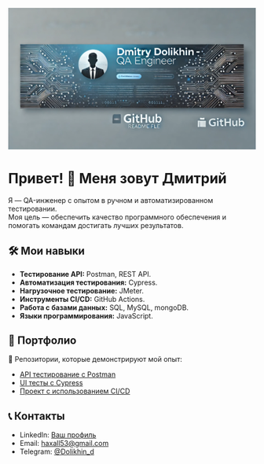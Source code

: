 ![Баннер](https://github.com/Dolikhin/Dolikhin/blob/main/%D0%B1%D0%B0%D0%BD%D0%BD%D0%B5%D1%80%20%D0%93%D0%98%D0%A2.webp)

# Привет! 👋 Меня зовут Дмитрий

Я — QA-инженер с опытом в ручном и автоматизированном тестировании.  
Моя цель — обеспечить качество программного обеспечения и помогать командам достигать лучших результатов.  

## 🛠️ Мои навыки
- **Тестирование API:** Postman, REST API.
- **Автоматизация тестирования:** Cypress.
- **Нагрузочное тестирование:** JMeter.
- **Инструменты CI/CD:** GitHub Actions.
- **Работа с базами данных:** SQL, MySQL, mongoDB.
- **Языки программирования:** JavaScript.

## 📂 Портфолио
🔗 Репозитории, которые демонстрируют мой опыт:
- [API тестирование с Postman](https://github.com/Dolikhin/)  
- [UI тесты с Cypress](https://github.com/Dolikhin/UI-Cypress)  
- [Проект с использованием CI/CD](https://github.com/Cypress)  


## 📞 Контакты
- LinkedIn: [Ваш профиль](https://linkedin.com/in/ВашПрофиль)
- Email: haxall53@gmail.com
- Telegram: [@Dolikhin_d](https://t.me/Dolikhin_d)

